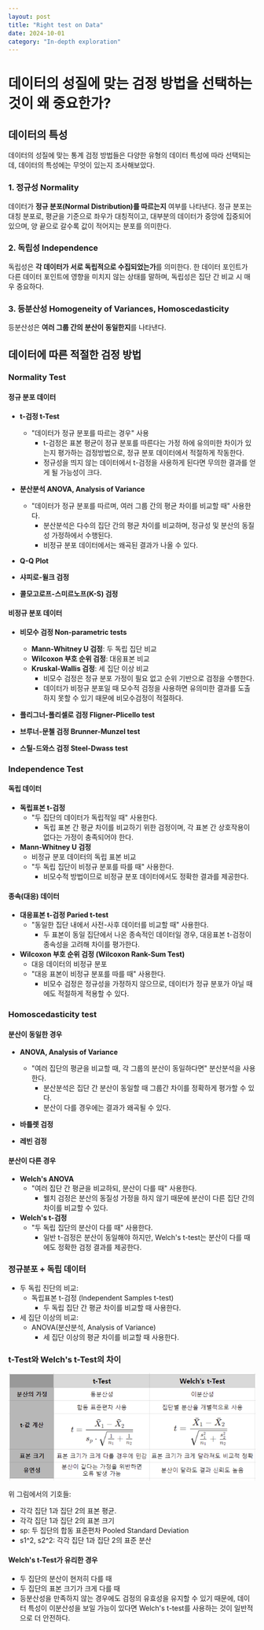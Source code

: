 ```yaml
---
layout: post
title: "Right test on Data"
date: 2024-10-01
category: "In-depth exploration"
---
```


# 데이터의 성질에 맞는 검정 방법을 선택하는 것이 왜 중요한가?

## 데이터의 특성

데이터의 성질에 맞는 통계 검정 방법들은 다양한 유형의 데이터 특성에 따라 선택되는데, 데이터의 특성에는 무엇이 있는지 조사해보았다.

### 1. 정규성 Normality

데이터가 **정규 분포(Normal Distribution)를 따르는지** 여부를 나타낸다. 정규 분포는 대칭 분포로, 평균을 기준으로 좌우가 대칭적이고, 대부분의 데이터가 중앙에 집중되어 있으며, 양 끝으로 갈수록 값이 적어지는 분포를 의미한다.

### 2. 독립성 Independence

독립성은 **각 데이터가 서로 독립적으로 수집되었는가**를 의미한다. 한 데이터 포인트가 다른 데이터 포인트에 영향을 미치지 않는 상태를 말하며, 독립성은 집단 간 비교 시 매우 중요하다.

### 3. 등분산성 Homogeneity of Variances, Homoscedasticity

등분산성은 **여러 그룹 간의 분산이 동일한지**를 나타낸다.

## 데이터에 따른 적절한 검정 방법

### Normality Test

#### 정규 분포 데이터

- **t-검정 t-Test**

  - "데이터가 정규 분포를 따르는 경우" 사용
    - t-검정은 표본 평균이 정규 분포를 따른다는 가정 하에 유의미한 차이가 있는지 평가하는 검정방법으로, 정규 분포 데이터에서 적절하게 작동한다.
    - 정규성을 띄지 않는 데이터에서 t-검정을 사용하게 된다면 무의한 결과를 얻게 될 가능성이 크다.

- **분산분석 ANOVA, Analysis of Variance**

  - "데이터가 정규 분포를 따르며, 여러 그룹 간의 평균 차이를 비교할 때" 사용한다.
    - 분산분석은 다수의 집단 간의 평균 차이를 비교하며, 정규성 및 분산의 동질성 가정하에서 수행된다.
    - 비정규 분포 데이터에서는 왜곡된 결과가 나올 수 있다.

- **Q-Q Plot**
- **샤피로-윌크 검정**
- **콜모고로프-스미르노프(K-S) 검정**

#### 비정규 분포 데이터

- **비모수 검정 Non-parametric tests**

  - **Mann-Whitney U 검정**: 두 독립 집단 비교
  - **Wilcoxon 부호 순위 검정**: 대응표본 비교
  - **Kruskal-Wallis 검정**: 세 집단 이상 비교
    - 비모수 검정은 정규 분포 가정이 필요 없고 순위 기반으로 검정을 수행한다.
    - 데이터가 비정규 분포일 때 모수적 검정을 사용하면 유의미한 결과를 도출하지 못할 수 있기 때문에 비모수검정이 적절하다.

- **플리그너-폴리셀로 검정 Fligner-Plicello test**
- **브루너-문첼 검정 Brunner-Munzel test**
- **스틸-드와스 검정 Steel-Dwass test**

### Independence Test

#### 독립 데이터

- **독립표본 t-검정**
  - "두 집단의 데이터가 독립적일 때" 사용한다.
    - 독립 표본 간 평균 차이를 비교하기 위한 검정이며, 각 표본 간 상호작용이 없다는 가정이 충족되어야 한다.
- **Mann-Whitney U 검정**
  - 비정규 분포 데이터의 독립 표본 비교
  - "두 독립 집단이 비정규 분포를 따를 때" 사용한다.
    - 비모수적 방법이므로 비정규 분포 데이터에서도 정확한 결과를 제공한다.

#### 종속(대응) 데이터

- **대응표본 t-검정 Paried t-test**
  - "동일한 집단 내에서 사전-사후 데이터를 비교할 때" 사용한다.
    - 두 표본이 동일 집단에서 나온 종속적인 데이터일 경우, 대응표본 t-검정이 종속성을 고려해 차이를 평가한다.
- **Wilcoxon 부호 순위 검정 (Wilcoxon Rank-Sum Test)**
  - 대응 데이터의 비정규 분포
  - "대응 표본이 비정규 분포를 따를 때" 사용한다.
    - 비모수 검정은 정규성을 가정하지 않으므로, 데이터가 정규 분포가 아닐 때에도 적절하게 적용할 수 있다.

### Homoscedasticity test

#### 분산이 동일한 경우

- **ANOVA, Analysis of Variance**

  - "여러 집단의 평균을 비교할 때, 각 그룹의 분산이 동일하다면" 분산분석을 사용한다.
    - 분산분석은 집단 간 분산이 동일할 때 그룹간 차이를 정확하게 평가할 수 있다.
    - 분산이 다를 경우에는 결과가 왜곡될 수 있다.

- **바틀렛 검정**
- **레빈 검정**

#### 분산이 다른 경우

- **Welch's ANOVA**
  - "여러 집단 간 평균을 비교하되, 분산이 다를 때" 사용한다.
    - 웰치 검정은 분산의 동질성 가정을 하지 않기 때문에 분산이 다른 집단 간의 차이를 비교할 수 있다.
- **Welch's t-검정**
  - "두 독립 집단의 분산이 다를 때" 사용한다.
    - 일반 t-검정은 분산이 동일해야 하지만, Welch's t-test는 분산이 다를 때에도 정확한 검정 결과를 제공한다.

### 정규분포 + 독립 데이터

- 두 독립 진단의 비교:
  - 독립표본 t-검정 (Independent Samples t-test)
    - 두 독립 집단 간 평균 차이를 비교할 때 사용한다.
- 세 집단 이상의 비교:
  - ANOVA(분산분석, Analysis of Variance)
    - 세 집단 이상의 평균 차이를 비교할 때 사용한다.

### t-Test와 Welch's t-Test의 차이

<img src="/public/img/241001/Diff of 2 t-test.png" alt="Difference between t-Test and Welch's t-Test">

위 그림에서의 기호들:

- 각각 집단 1과 집단 2의 표본 평균.
- 각각 집단 1과 집단 2의 표본 크기
- sp: 두 집단의 합동 표준편차 Pooled Standard Deviation
- s1^2, s2^2: 각각 집단 1과 집단 2의 표준 분산

#### Welch's t-Test가 유리한 경우

- 두 집단의 분산이 현저히 다를 때
- 두 집단의 표본 크기가 크게 다를 때
- 등분산성을 만족하지 않는 경우에도 검정의 유효성을 유지할 수 있기 때문에, 데이터 특성이 이분산성을 보일 가능이 있다면 Welch's t-test를 사용하는 것이 일반적으로 더 안전하다.
